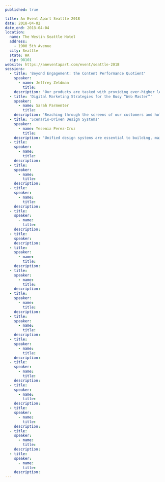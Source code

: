 ```yaml
---
published: true

title: An Event Apart Seattle 2018
date: 2018-04-02
date_end: 2018-04-04
location:
  name: The Westin Seattle Hotel
  address:
    - 1900 5th Avenue
  city: Seattle
  state: WA
  zip: 98101
website: https://aneventapart.com/event/seattle-2018
sessions:
  - title: 'Beyond Engagement: the Content Performance Quotient'
    speaker:
      - name: Jeffrey Zeldman
        title:
    description: 'Our products are tasked with providing ever-higher levels of “engagement.” But should they be? For many sites, analytics demonstrating high levels of “engagement” may actually be signs of failure. AEA co-founder and longtime web designer Zeldman introduces a new measurement of design success: the content performance quotient. Learn how relentlessly cutting needless content and architecture, fine-tuning UX and UI, and shoring up technical performance can create improved experiences that are better attuned to today’s web… and how to sell this profound change in design thinking to your bosses, clients, and colleagues.'
  - title: 'Digital Marketing Strategies for the Busy “Web Master”'
    speaker:
      - name: Sarah Parmenter
        title:
    description: 'Reaching through the screens of our customers and holding their attention is becoming increasingly difficult thanks to the pace at which online content now moves and our dwindling attention spans. Nowadays the job of the multi-faceted web designer is to not only know the latest techniques for building in Grid but also know how to get that work seen amongst the saturated world of digital marketing. In this talk Sarah will be discussing the idea of quarterly website design reviews with a “design once use everywhere” mantra, plus digging into the ever changing world of Instagram algorithms, Facebook marketing, and topical social media takeaways for immediate implementation.'
  - title: 'Scenario-Driven Design Systems'
    speaker:
      - name: Yesenia Perez-Cruz
        title:
    description: 'Unified design systems are essential to building, maintaining, and evolving our sites and products. By empowering disparate teams via a common visual and UX language, they help us create cohesive user experiences. But creating a unified system that scales to serve a variety of content and use cases can be challenging. Sharing insights from her experience creating a unified design system for eight media brands with eight distinct editorial strategies, Yesenia will show how to approach a design system via a user-centered lens. Learn how being scenario-driven helps you design a scalable system that responds flexibly to specific contexts.'
  - title:
    speaker:
      - name:
        title:
    description:
  - title:
    speaker:
      - name:
        title:
    description:
  - title:
    speaker:
      - name:
        title:
    description:
  - title:
    speaker:
      - name:
        title:
    description:
  - title:
    speaker:
    description:
  - title:
    speaker:
      - name:
        title:
    description:
  - title:
    speaker:
      - name:
        title:
    description:
  - title:
    speaker:
      - name:
        title:
    description:
  - title:
    speaker:
      - name:
        title:
    description:
  - title:
    speaker:
      - name:
        title:
    description:
  - title:
    speaker:
      - name:
        title:
    description:
  - title:
    speaker:
      - name:
        title:
    description:
  - title:
    speaker:
      - name:
        title:
    description:
  - title:
    speaker:
      - name:
        title:
    description:
  - title:
    speaker:
      - name:
        title:
    description:
---
```

